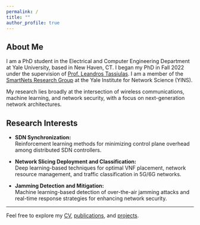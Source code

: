 ```yaml
---
permalink: /
title: ""
author_profile: true
---
```


## About Me

I am a PhD student in the Electrical and Computer Engineering Department at Yale University, based in New Haven, CT. I began my PhD in Fall 2022 under the supervision of [Prof. Leandros Tassiulas](https://engineering.yale.edu/research-and-faculty/faculty-directory/leandros-tassiulas). I am a member of the [SmartNets Research Group](https://smartnets.yale.edu/) at the Yale Institute for Network Science (YINS). 

My research lies broadly at the intersection of wireless communications, machine learning, and network security, with a focus on next-generation network architectures.

## Research Interests

- **SDN Synchronization:**  
  Reinforcement learning methods for minimizing control plane overhead among distributed SDN controllers.

- **Network Slicing Deployment and Classification:**  
  Deep learning-based techniques for optimal VNF placement, network resource management, and traffic classification in 5G/6G networks.

- **Jamming Detection and Mitigation:**  
  Machine learning-based detection of over-the-air jamming attacks and real-time response strategies for enhancing network security.

---

Feel free to explore my [CV](/cv), [publications](/publications), and [projects](/portfolio).

